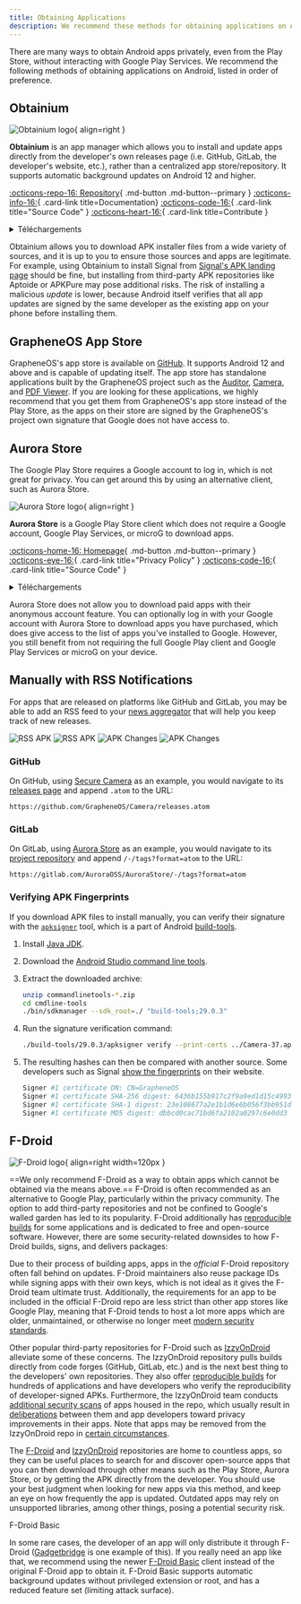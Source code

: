 ```yaml
---
title: Obtaining Applications
description: We recommend these methods for obtaining applications on Android without interacting with Google Play Services.
---
```


There are many ways to obtain Android apps privately, even from the Play Store, without interacting with Google Play Services. We recommend the following methods of obtaining applications on Android, listed in order of preference.

## Obtainium

<div class="admonition recommendation" markdown>

![Obtainium logo](../assets/img/android/obtainium.svg){ align=right }

**Obtainium** is an app manager which allows you to install and update apps directly from the developer's own releases page (i.e. GitHub, GitLab, the developer's website, etc.), rather than a centralized app store/repository. It supports automatic background updates on Android 12 and higher.

[:octicons-repo-16: Repository](https://github.com/ImranR98/Obtainium#readme){ .md-button .md-button--primary }
[:octicons-info-16:](https://github.com/ImranR98/Obtainium/wiki){ .card-link title=Documentation}
[:octicons-code-16:](https://github.com/ImranR98/Obtainium){ .card-link title="Source Code" }
[:octicons-heart-16:](https://github.com/sponsors/ImranR98){ .card-link title=Contribute }

<details class="downloads" markdown>
<summary>Téléchargements</summary>

- [:simple-github: GitHub](https://github.com/ImranR98/Obtainium/releases)

</details>

</div>

Obtainium allows you to download APK installer files from a wide variety of sources, and it is up to you to ensure those sources and apps are legitimate. For example, using Obtainium to install Signal from [Signal's APK landing page](https://signal.org/android/apk) should be fine, but installing from third-party APK repositories like Aptoide or APKPure may pose additional risks. The risk of installing a malicious _update_ is lower, because Android itself verifies that all app updates are signed by the same developer as the existing app on your phone before installing them.

## GrapheneOS App Store

GrapheneOS's app store is available on [GitHub](https://github.com/GrapheneOS/Apps/releases). It supports Android 12 and above and is capable of updating itself. The app store has standalone applications built by the GrapheneOS project such as the [Auditor](../device-integrity.md#auditor-android), [Camera](general-apps.md#secure-camera), and [PDF Viewer](general-apps.md#secure-pdf-viewer). If you are looking for these applications, we highly recommend that you get them from GrapheneOS's app store instead of the Play Store, as the apps on their store are signed by the GrapheneOS's project own signature that Google does not have access to.

## Aurora Store

The Google Play Store requires a Google account to log in, which is not great for privacy. You can get around this by using an alternative client, such as Aurora Store.

<div class="admonition recommendation" markdown>

![Aurora Store logo](../assets/img/android/aurora-store.webp){ align=right }

**Aurora Store** is a Google Play Store client which does not require a Google account, Google Play Services, or microG to download apps.

[:octicons-home-16: Homepage](https://auroraoss.com){ .md-button .md-button--primary }
[:octicons-eye-16:](https://gitlab.com/AuroraOSS/AuroraStore/-/blob/master/POLICY.md){ .card-link title="Privacy Policy" }
[:octicons-code-16:](https://gitlab.com/AuroraOSS/AuroraStore){ .card-link title="Source Code" }

<details class="downloads" markdown>
<summary>Téléchargements</summary>

- [:simple-gitlab: GitLab](https://gitlab.com/AuroraOSS/AuroraStore/-/releases)

</details>

</div>

Aurora Store does not allow you to download paid apps with their anonymous account feature. You can optionally log in with your Google account with Aurora Store to download apps you have purchased, which does give access to the list of apps you've installed to Google. However, you still benefit from not requiring the full Google Play client and Google Play Services or microG on your device.

## Manually with RSS Notifications

For apps that are released on platforms like GitHub and GitLab, you may be able to add an RSS feed to your [news aggregator](../news-aggregators.md) that will help you keep track of new releases.

![RSS APK](../assets/img/android/rss-apk-light.png#only-light) ![RSS APK](../assets/img/android/rss-apk-dark.png#only-dark) ![APK Changes](../assets/img/android/rss-changes-light.png#only-light) ![APK Changes](../assets/img/android/rss-changes-dark.png#only-dark)

### GitHub

On GitHub, using [Secure Camera](general-apps.md#secure-camera) as an example, you would navigate to its [releases page](https://github.com/GrapheneOS/Camera/releases) and append `.atom` to the URL:

`https://github.com/GrapheneOS/Camera/releases.atom`

### GitLab

On GitLab, using [Aurora Store](#aurora-store) as an example, you would navigate to its [project repository](https://gitlab.com/AuroraOSS/AuroraStore) and append `/-/tags?format=atom` to the URL:

`https://gitlab.com/AuroraOSS/AuroraStore/-/tags?format=atom`

### Verifying APK Fingerprints

If you download APK files to install manually, you can verify their signature with the [`apksigner`](https://developer.android.com/studio/command-line/apksigner) tool, which is a part of Android [build-tools](https://developer.android.com/studio/releases/build-tools).

1. Install [Java JDK](https://oracle.com/java/technologies/downloads).

2. Download the [Android Studio command line tools](https://developer.android.com/studio#command-tools).

3. Extract the downloaded archive:

   ```bash
   unzip commandlinetools-*.zip
   cd cmdline-tools
   ./bin/sdkmanager --sdk_root=./ "build-tools;29.0.3"
   ```

4. Run the signature verification command:

   ```bash
   ./build-tools/29.0.3/apksigner verify --print-certs ../Camera-37.apk
   ```

5. The resulting hashes can then be compared with another source. Some developers such as Signal [show the fingerprints](https://signal.org/android/apk) on their website.

   ```bash
   Signer #1 certificate DN: CN=GrapheneOS
   Signer #1 certificate SHA-256 digest: 6436b155b917c2f9a9ed1d15c4993a5968ffabc94947c13f2aeee14b7b27ed59
   Signer #1 certificate SHA-1 digest: 23e108677a2e1b1d6e6b056f3bb951df7ad5570c
   Signer #1 certificate MD5 digest: dbbcd0cac71bd6fa2102a0297c6e0dd3
   ```

## F-Droid

![F-Droid logo](../assets/img/android/f-droid.svg){ align=right width=120px }

\==We only recommend F-Droid as a way to obtain apps which cannot be obtained via the means above.== F-Droid is often recommended as an alternative to Google Play, particularly within the privacy community. The option to add third-party repositories and not be confined to Google's walled garden has led to its popularity. F-Droid additionally has [reproducible builds](https://f-droid.org/en/docs/Reproducible_Builds) for some applications and is dedicated to free and open-source software. However, there are some security-related downsides to how F-Droid builds, signs, and delivers packages:

Due to their process of building apps, apps in the _official_ F-Droid repository often fall behind on updates. F-Droid maintainers also reuse package IDs while signing apps with their own keys, which is not ideal as it gives the F-Droid team ultimate trust. Additionally, the requirements for an app to be included in the official F-Droid repo are less strict than other app stores like Google Play, meaning that F-Droid tends to host a lot more apps which are older, unmaintained, or otherwise no longer meet [modern security standards](https://developer.android.com/google/play/requirements/target-sdk).

Other popular third-party repositories for F-Droid such as [IzzyOnDroid](https://apt.izzysoft.de/fdroid) alleviate some of these concerns. The IzzyOnDroid repository pulls builds directly from code forges (GitHub, GitLab, etc.) and is the next best thing to the developers' own repositories. They also offer [reproducible builds](https://android.izzysoft.de/articles/named/iod-rbs-mirrors-clients) for hundreds of applications and have developers who verify the reproducibility of developer-signed APKs. Furthermore, the IzzyOnDroid team conducts [additional security scans](https://android.izzysoft.de/articles/named/iod-scan-apkchecks) of apps housed in the repo, which usually result in [deliberations](https://github.com/gouravkhunger/QuotesApp/issues/22) between them and app developers toward privacy improvements in their apps. Note that apps may be removed from the IzzyOnDroid repo in [certain circumstances](https://gitlab.com/IzzyOnDroid/repo#are-apps-removed-from-the-repo--and-when-does-that-happen).

The [F-Droid](https://f-droid.org/en/packages) and [IzzyOnDroid](https://apt.izzysoft.de/fdroid) repositories are home to countless apps, so they can be useful places to search for and discover open-source apps that you can then download through other means such as the Play Store, Aurora Store, or by getting the APK directly from the developer. You should use your best judgment when looking for new apps via this method, and keep an eye on how frequently the app is updated. Outdated apps may rely on unsupported libraries, among other things, posing a potential security risk.

<div class="admonition note" markdown>
<p class="admonition-title">F-Droid Basic</p>

In some rare cases, the developer of an app will only distribute it through F-Droid ([Gadgetbridge](https://gadgetbridge.org) is one example of this). If you really need an app like that, we recommend using the newer [F-Droid Basic](https://f-droid.org/en/packages/org.fdroid.basic) client instead of the original F-Droid app to obtain it. F-Droid Basic supports automatic background updates without privileged extension or root, and has a reduced feature set (limiting attack surface).

</div>
